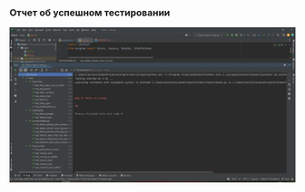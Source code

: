 ### Отчет об успешном тестировании

<img width="1792" alt="Отчет об успешном тестировании" src="Отчет%20об%20успешном%20тестировании.png">
